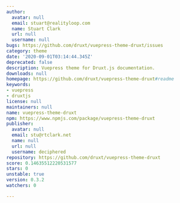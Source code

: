 ```yaml
---
author:
  avatar: null
  email: stuart@realityloop.com
  name: Stuart Clark
  url: null
  username: null
bugs: https://github.com/druxt/vuepress-theme-druxt/issues
category: theme
date: '2020-09-01T03:14:44.345Z'
deprecated: false
description: Vuepress theme for Druxt.js documentation.
downloads: null
homepage: https://github.com/druxt/vuepress-theme-druxt#readme
keywords:
- vuepress
- druxtjs
license: null
maintainers: null
name: vuepress-theme-druxt
npm: https://www.npmjs.com/package/vuepress-theme-druxt
publisher:
  avatar: null
  email: stu@rtclark.net
  name: null
  url: null
  username: deciphered
repository: https://github.com/druxt/vuepress-theme-druxt
score: 0.14635512220531577
stars: 0
unstable: true
version: 0.3.2
watchers: 0

---
```


